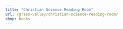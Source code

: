 ```yaml
---
title: "Christian Science Reading Room"
url: /grass-valley/christian-science-reading-room/
shop: books
---
```

